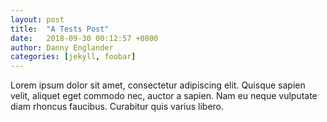```yaml
---
layout: post
title:  "A Tests Post"
date:   2018-09-30 00:12:57 +0800
author: Danny Englander
categories: [jekyll, foobar]
---
```

Lorem ipsum dolor sit amet, consectetur adipiscing elit. Quisque sapien velit, aliquet eget commodo nec, auctor a sapien. Nam eu neque vulputate diam rhoncus faucibus. Curabitur quis varius libero.
